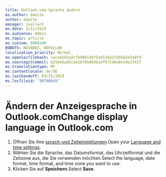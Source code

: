 ```yaml
---
title: Outlook.com-Sprache ändern
ms.author: daeite
author: daeite
manager: joallard
ms.date: 3/21/2019
ms.audience: Admin
ms.topic: article
ms.custom: 9000249
ROBOTS: NOINDEX, NOFOLLOW
localization_priority: Normal
ms.openlocfilehash: ceca4283a2cfb908c4bf5a6526a2c59182d3e8f9
ms.sourcegitcommit: b29eebad5cae16f05893ba3f67246a8ce9e2f42f
ms.translationtype: MT
ms.contentlocale: de-DE
ms.lasthandoff: 03/25/2019
ms.locfileid: "30796645"
---
```

# <a name="change-display-language-in-outlookcom"></a><span data-ttu-id="54453-102">Ändern der Anzeigesprache in Outlook.com</span><span class="sxs-lookup"><span data-stu-id="54453-102">Change display language in Outlook.com</span></span>

1. <span data-ttu-id="54453-103">Öffnen Sie Ihre [sprach-und Zeiteinstellungen](https://go.microsoft.com/fwlink/?linkid=2085505).</span><span class="sxs-lookup"><span data-stu-id="54453-103">Open your [Language and time settings](https://go.microsoft.com/fwlink/?linkid=2085505).</span></span>
1. <span data-ttu-id="54453-104">Wählen Sie die Sprache, das Datumsformat, das Uhrzeitformat und die Zeitzone aus, die Sie verwenden möchten.</span><span class="sxs-lookup"><span data-stu-id="54453-104">Select the language, date format, time format, and time zone you want to use.</span></span>
1. <span data-ttu-id="54453-105">Klicken Sie auf **Speichern**.</span><span class="sxs-lookup"><span data-stu-id="54453-105">Select **Save**.</span></span>